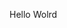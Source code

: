 Hello Wolrd


































































































































































































































































































































































































































































































































































































































































































































































































































































































































































































































































































































































































































































































































































































































































































































































































































































































































































































































































































































































































































































































































































































































































































































































































































































































































































































































































































































































































































































































































































































































































































































































































































































































































































































































































































































































































































































































































